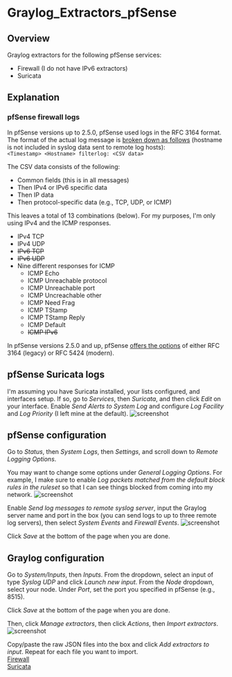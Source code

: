 # Graylog_Extractors_pfSense

## Overview
Graylog extractors for the following pfSense services:
* Firewall (I do not have IPv6 extractors)
* Suricata

## Explanation
### pfSense firewall logs
In pfSense versions up to 2.5.0, pfSense used logs in the RFC 3164 format. The format of the actual log message is [broken down as follows](https://docs.netgate.com/pfsense/en/latest/monitoring/logs/raw-filter-format.html) (hostname is not included in syslog data sent to remote log hosts):  
```<Timestamp> <Hostname> filterlog: <CSV data>```  

The CSV data consists of the following:
* Common fields (this is in all messages)
* Then IPv4 or IPv6 specific data
* Then IP data
* Then protocol-specific data (e.g., TCP, UDP, or ICMP)

This leaves a total of 13 combinations (below). For my purposes, I'm only using IPv4 and the ICMP responses.
* IPv4 TCP
* IPv4 UDP
* ~~IPv6 TCP~~
* ~~IPv6 UDP~~
* Nine different responses for ICMP
  * ICMP Echo
  * ICMP Unreachable protocol
  * ICMP Unreachable port
  * ICMP Uncreachable other
  * ICMP Need Frag
  * ICMP TStamp
  * ICMP TStamp Reply
  * ICMP Default
  * ~~ICMP IPv6~~

In pfSense versions 2.5.0 and up, pfSense [offers the options](https://docs.netgate.com/pfsense/en/latest/monitoring/logs/settings.html) of either RFC 3164 (legacy) or RFC 5424 (modern).

## pfSense Suricata logs
I'm assuming you have Suricata installed, your lists configured, and interfaces setup. If so, go to *Services*, then *Suricata*, and then click *Edit* on your interface. Enable *Send Alerts to System Log* and configure *Log Facility* and *Log Priority* (I left mine at the default).
![screenshot](img/20201216_002.png)

## pfSense configuration
Go to *Status*, then *System Logs*, then *Settings*, and scroll down to *Remote Logging Options*.

You may want to change some options under *General Logging Options*. For example, I make sure to enable *Log packets matched from the default block rules in the ruleset* so that I can see things blocked from coming into my network.
![screenshot](img/20201216_002.png)

Enable *Send log messages to remote syslog server*, input the Graylog server name and port in the box (you can send logs to up to three remote log servers), then select *System Events* and *Firewall Events*.
![screenshot](img/20201216_001.png)

Click *Save* at the bottom of the page when you are done.

## Graylog configuration
Go to *System/Inputs*, then *Inputs*. From the dropdown, select an input of type *Syslog UDP* and click *Launch new input*. From the *Node* dropdown, select your node. Under *Port*, set the port you specified in pfSense (e.g., 8515). 

Click *Save* at the bottom of the page when you are done.

Then, click *Manage extractors*, then click *Actions*, then *Import extractors*.  
![screenshot](img/20190701_002.png)

Copy/paste the raw JSON files into the box and click *Add extractors to input*. Repeat for each file you want to import.  
[Firewall](https://raw.githubusercontent.com/loganmarchione/Graylog_Extractors_pfSense/master/pfSense_Extractors_Firewall.json)  
[Suricata](https://raw.githubusercontent.com/loganmarchione/Graylog_Extractors_pfSense/master/pfSense_Extractors_Suricata.json)  
